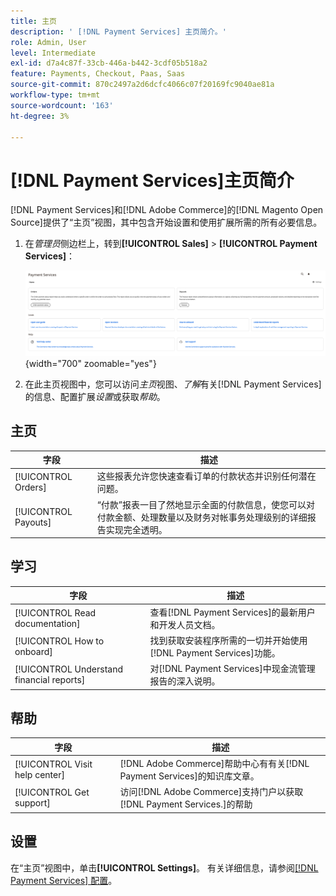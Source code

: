 ```yaml
---
title: 主页
description: ' [!DNL Payment Services] 主页简介。'
role: Admin, User
level: Intermediate
exl-id: d7a4c87f-33cb-446a-b442-3cdf05b518a2
feature: Payments, Checkout, Paas, Saas
source-git-commit: 870c2497a2d6dcfc4066c07f20169fc9040ae81a
workflow-type: tm+mt
source-wordcount: '163'
ht-degree: 3%

---
```


# [!DNL Payment Services]主页简介

[!DNL Payment Services]和[!DNL Adobe Commerce]的[!DNL Magento Open Source]提供了“主页”视图，其中包含开始设置和使用扩展所需的所有必要信息。

1. 在&#x200B;_管理员_&#x200B;侧边栏上，转到&#x200B;**[!UICONTROL Sales]** > **[!UICONTROL Payment Services]**：

   ![主页视图](assets/home-view.png){width="700" zoomable="yes"}

1. 在此主页视图中，您可以访问&#x200B;_主页_&#x200B;视图、_了解_&#x200B;有关[!DNL Payment Services]的信息、配置扩展&#x200B;_设置_&#x200B;或获取&#x200B;_帮助_。

## 主页

| 字段 | 描述 |
|---|---|
| [!UICONTROL Orders] | 这些报表允许您快速查看订单的付款状态并识别任何潜在问题。 |
| [!UICONTROL Payouts] | “付款”报表一目了然地显示全面的付款信息，使您可以对付款金额、处理数量以及财务对帐事务处理级别的详细报告实现完全透明。 |

## 学习

| 字段 | 描述 |
|---|---|
| [!UICONTROL Read documentation] | 查看[!DNL Payment Services]的最新用户和开发人员文档。 |
| [!UICONTROL How to onboard] | 找到获取安装程序所需的一切并开始使用[!DNL Payment Services]功能。 |
| [!UICONTROL Understand financial reports] | 对[!DNL Payment Services]中现金流管理报告的深入说明。 |

## 帮助

| 字段 | 描述 |
|---|---|
| [!UICONTROL Visit help center] | [!DNL Adobe Commerce]帮助中心有有关[!DNL Payment Services]的知识库文章。 |
| [!UICONTROL Get support] | 访问[!DNL Adobe Commerce]支持门户以获取[!DNL Payment Services.]的帮助 |

## 设置

在“主页”视图中，单击&#x200B;**[!UICONTROL Settings]**。 有关详细信息，请参阅[[!DNL Payment Services] 配置](configure-admin.md)。
